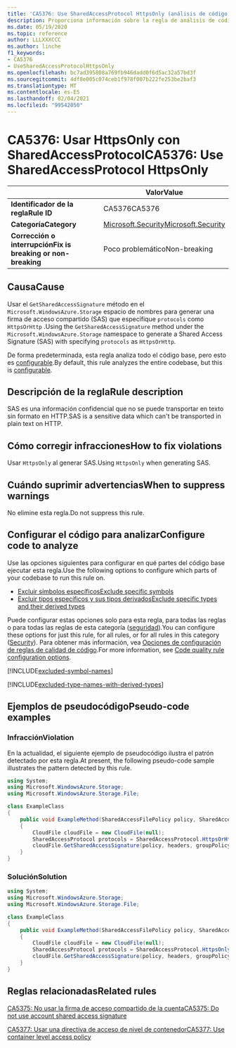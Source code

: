 ```yaml
---
title: 'CA5376: Use SharedAccessProtocol HttpsOnly (análisis de código)'
description: Proporciona información sobre la regla de análisis de código CA5376, incluidas las causas, cómo corregir las infracciones y cuándo suprimirlas.
ms.date: 05/19/2020
ms.topic: reference
author: LLLXXXCCC
ms.author: linche
f1_keywords:
- CA5376
- UseSharedAccessProtocolHttpsOnly
ms.openlocfilehash: bc7ad395808a769fb946dadd0f6d5ac32a57bd3f
ms.sourcegitcommit: 4df8e005c074ceb1f978f007b222fe253be2baf3
ms.translationtype: MT
ms.contentlocale: es-ES
ms.lasthandoff: 02/04/2021
ms.locfileid: "99542050"
---
```

# <a name="ca5376-use-sharedaccessprotocol-httpsonly"></a><span data-ttu-id="db0c4-103">CA5376: Usar HttpsOnly con SharedAccessProtocol</span><span class="sxs-lookup"><span data-stu-id="db0c4-103">CA5376: Use SharedAccessProtocol HttpsOnly</span></span>

| | <span data-ttu-id="db0c4-104">Valor</span><span class="sxs-lookup"><span data-stu-id="db0c4-104">Value</span></span> |
|-|-|
| <span data-ttu-id="db0c4-105">**Identificador de la regla**</span><span class="sxs-lookup"><span data-stu-id="db0c4-105">**Rule ID**</span></span> |<span data-ttu-id="db0c4-106">CA5376</span><span class="sxs-lookup"><span data-stu-id="db0c4-106">CA5376</span></span>|
| <span data-ttu-id="db0c4-107">**Categoría**</span><span class="sxs-lookup"><span data-stu-id="db0c4-107">**Category**</span></span> |[<span data-ttu-id="db0c4-108">Microsoft.Security</span><span class="sxs-lookup"><span data-stu-id="db0c4-108">Microsoft.Security</span></span>](security-warnings.md)|
| <span data-ttu-id="db0c4-109">**Corrección o interrupción**</span><span class="sxs-lookup"><span data-stu-id="db0c4-109">**Fix is breaking or non-breaking**</span></span> |<span data-ttu-id="db0c4-110">Poco problemático</span><span class="sxs-lookup"><span data-stu-id="db0c4-110">Non-breaking</span></span>|

## <a name="cause"></a><span data-ttu-id="db0c4-111">Causa</span><span class="sxs-lookup"><span data-stu-id="db0c4-111">Cause</span></span>

<span data-ttu-id="db0c4-112">Usar el `GetSharedAccessSignature` método en el `Microsoft.WindowsAzure.Storage` espacio de nombres para generar una firma de acceso compartido (SAS) que especifique `protocols` como `HttpsOrHttp` .</span><span class="sxs-lookup"><span data-stu-id="db0c4-112">Using the `GetSharedAccessSignature` method under the `Microsoft.WindowsAzure.Storage` namespace to generate a Shared Access Signature (SAS) with specifying `protocols` as `HttpsOrHttp`.</span></span>

<span data-ttu-id="db0c4-113">De forma predeterminada, esta regla analiza todo el código base, pero esto es [configurable](#configure-code-to-analyze).</span><span class="sxs-lookup"><span data-stu-id="db0c4-113">By default, this rule analyzes the entire codebase, but this is [configurable](#configure-code-to-analyze).</span></span>

## <a name="rule-description"></a><span data-ttu-id="db0c4-114">Descripción de la regla</span><span class="sxs-lookup"><span data-stu-id="db0c4-114">Rule description</span></span>

<span data-ttu-id="db0c4-115">SAS es una información confidencial que no se puede transportar en texto sin formato en HTTP.</span><span class="sxs-lookup"><span data-stu-id="db0c4-115">SAS is a sensitive data which can't be transported in plain text on HTTP.</span></span>

## <a name="how-to-fix-violations"></a><span data-ttu-id="db0c4-116">Cómo corregir infracciones</span><span class="sxs-lookup"><span data-stu-id="db0c4-116">How to fix violations</span></span>

<span data-ttu-id="db0c4-117">Usar `HttpsOnly` al generar SAS.</span><span class="sxs-lookup"><span data-stu-id="db0c4-117">Using `HttpsOnly` when generating SAS.</span></span>

## <a name="when-to-suppress-warnings"></a><span data-ttu-id="db0c4-118">Cuándo suprimir advertencias</span><span class="sxs-lookup"><span data-stu-id="db0c4-118">When to suppress warnings</span></span>

<span data-ttu-id="db0c4-119">No elimine esta regla.</span><span class="sxs-lookup"><span data-stu-id="db0c4-119">Do not suppress this rule.</span></span>

## <a name="configure-code-to-analyze"></a><span data-ttu-id="db0c4-120">Configurar el código para analizar</span><span class="sxs-lookup"><span data-stu-id="db0c4-120">Configure code to analyze</span></span>

<span data-ttu-id="db0c4-121">Use las opciones siguientes para configurar en qué partes del código base ejecutar esta regla.</span><span class="sxs-lookup"><span data-stu-id="db0c4-121">Use the following options to configure which parts of your codebase to run this rule on.</span></span>

- [<span data-ttu-id="db0c4-122">Excluir símbolos específicos</span><span class="sxs-lookup"><span data-stu-id="db0c4-122">Exclude specific symbols</span></span>](#exclude-specific-symbols)
- [<span data-ttu-id="db0c4-123">Excluir tipos específicos y sus tipos derivados</span><span class="sxs-lookup"><span data-stu-id="db0c4-123">Exclude specific types and their derived types</span></span>](#exclude-specific-types-and-their-derived-types)

<span data-ttu-id="db0c4-124">Puede configurar estas opciones solo para esta regla, para todas las reglas o para todas las reglas de esta categoría ([seguridad](security-warnings.md)).</span><span class="sxs-lookup"><span data-stu-id="db0c4-124">You can configure these options for just this rule, for all rules, or for all rules in this category ([Security](security-warnings.md)).</span></span> <span data-ttu-id="db0c4-125">Para obtener más información, vea [Opciones de configuración de reglas de calidad de código](../code-quality-rule-options.md).</span><span class="sxs-lookup"><span data-stu-id="db0c4-125">For more information, see [Code quality rule configuration options](../code-quality-rule-options.md).</span></span>

[!INCLUDE[excluded-symbol-names](~/includes/code-analysis/excluded-symbol-names.md)]

[!INCLUDE[excluded-type-names-with-derived-types](~/includes/code-analysis/excluded-type-names-with-derived-types.md)]

## <a name="pseudo-code-examples"></a><span data-ttu-id="db0c4-126">Ejemplos de pseudocódigo</span><span class="sxs-lookup"><span data-stu-id="db0c4-126">Pseudo-code examples</span></span>

### <a name="violation"></a><span data-ttu-id="db0c4-127">Infracción</span><span class="sxs-lookup"><span data-stu-id="db0c4-127">Violation</span></span>

<span data-ttu-id="db0c4-128">En la actualidad, el siguiente ejemplo de pseudocódigo ilustra el patrón detectado por esta regla.</span><span class="sxs-lookup"><span data-stu-id="db0c4-128">At present, the following pseudo-code sample illustrates the pattern detected by this rule.</span></span>

```csharp
using System;
using Microsoft.WindowsAzure.Storage;
using Microsoft.WindowsAzure.Storage.File;

class ExampleClass
{
    public void ExampleMethod(SharedAccessFilePolicy policy, SharedAccessFileHeaders headers, string groupPolicyIdentifier, IPAddressOrRange ipAddressOrRange)
    {
        CloudFile cloudFile = new CloudFile(null);
        SharedAccessProtocol protocols = SharedAccessProtocol.HttpsOrHttp;
        cloudFile.GetSharedAccessSignature(policy, headers, groupPolicyIdentifier, protocols, ipAddressOrRange);
    }
}
```

### <a name="solution"></a><span data-ttu-id="db0c4-129">Solución</span><span class="sxs-lookup"><span data-stu-id="db0c4-129">Solution</span></span>

```csharp
using System;
using Microsoft.WindowsAzure.Storage;
using Microsoft.WindowsAzure.Storage.File;

class ExampleClass
{
    public void ExampleMethod(SharedAccessFilePolicy policy, SharedAccessFileHeaders headers, string groupPolicyIdentifier, IPAddressOrRange ipAddressOrRange)
    {
        CloudFile cloudFile = new CloudFile(null);
        SharedAccessProtocol protocols = SharedAccessProtocol.HttpsOnly;
        cloudFile.GetSharedAccessSignature(policy, headers, groupPolicyIdentifier, protocols, ipAddressOrRange);
    }
}
```

## <a name="related-rules"></a><span data-ttu-id="db0c4-130">Reglas relacionadas</span><span class="sxs-lookup"><span data-stu-id="db0c4-130">Related rules</span></span>

[<span data-ttu-id="db0c4-131">CA5375: No usar la firma de acceso compartido de la cuenta</span><span class="sxs-lookup"><span data-stu-id="db0c4-131">CA5375: Do not use account shared access signature</span></span>](ca5375.md)

[<span data-ttu-id="db0c4-132">CA5377: Usar una directiva de acceso de nivel de contenedor</span><span class="sxs-lookup"><span data-stu-id="db0c4-132">CA5377: Use container level access policy</span></span>](ca5377.md)
